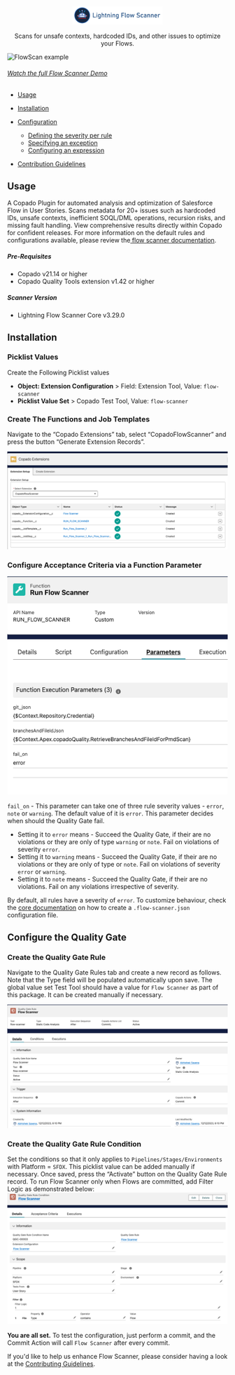 <p align="center">
  <a href="https://github.com/Flow-Scanner">
    <img src="https://raw.githubusercontent.com/Flow-Scanner/lightning-flow-scanner-core/main/assets/media/bannerslim.png" style="width: 41%;" />
  </a>
</p>
<p align="center">Scans for unsafe contexts, hardcoded IDs, and other issues to optimize your Flows.</p>

![FlowScan example](https://raw.githubusercontent.com/Flow-Scanner/lightning-flow-scanner-copado/main/assets/Copado-LFS.gif)

###### [Watch the full Flow Scanner Demo](https://www.loom.com/share/d5fc87459e714e94b72abcd5511be5d8)

- [Usage](#usage)
- [Installation](#installation)
- [Configuration](#configuration)

  - [Defining the severity per rule](#defining-the-severity-per-rule)
  - [Specifying an exception](#specifying-an-exception)
  - [Configuring an expression](#configuring-an-expression)
- [Contribution Guidelines](#contribution-guidelines)

## Usage

A Copado Plugin for automated analysis and optimization of Salesforce Flow in User Stories. Scans metadata for 20+ issues such as hardcoded IDs, unsafe contexts, inefficient SOQL/DML operations, recursion risks, and missing fault handling. View comprehensive results directly within Copado for confident releases. For more information on the default rules and configurations available, please review the[ flow scanner documentation](https://flow-scanner.github.io/lightning-flow-scanner-core/).

##### Pre-Requisites
* Copado v21.14 or higher
* Copado Quality Tools extension v1.42 or higher

##### Scanner Version
* Lightning Flow Scanner Core v3.29.0

## Installation

### Picklist Values

Create the Following Picklist values

* **Object: Extension Configuration** > Field: Extension Tool, Value: `flow-scanner`
* **Picklist Value Set** > Copado Test Tool, Value: `flow-scanner`

### Create The Functions and Job Templates

Navigate to the “Copado Extensions” tab, select “CopadoFlowScanner” and press the button “Generate Extension Records”.

![Generate Extension Records](./assets/images/generate-extension-records.png)

### Configure Acceptance Criteria via a Function Parameter

 ![Function Parameter](./assets/images/function-parameter.png)

`fail_on` - This parameter can take one of three rule severity values - `error`, `note` or `warning`. The default value of it is `error`. This parameter decides when should the Quality Gate fail.

- Setting it to `error` means - Succeed the Quality Gate, if their are no violations or they are only of type `warning` or `note`. Fail on violations of severity `error`.
- Setting it to `warning` means - Succeed the Quality Gate, if their are no violations or they are only of type or `note`. Fail on violations of severity `error` or `warning`.
- Setting it to `note` means - Succeed the Quality Gate, if their are no violations. Fail on any violations irrespective of severity.

By default, all rules have a severity of `error`. To customize behaviour, check the [core documentation](https://flow-scanner.github.io/lightning-flow-scanner-core/) on how to create a  `.flow-scanner.json` configuration file.

## Configure the Quality Gate

### Create the Quality Gate Rule

Navigate to the Quality Gate Rules tab and create a new record as follows. Note that the Type field will be populated automatically upon save. The global value set Test Tool should have a value for `Flow Scanner` as part of this package. It can be created manually if necessary.

![Configure Quality Gate](./assets/images/create-quality-gate-rule.png)

### Create the Quality Gate Rule Condition

Set the conditions so that it only applies to `Pipelines/Stages/Environments` with Platform = `SFDX`. This picklist value can be added manually if necessary.
Once saved, press the “Activate” button on the Quality Gate Rule record. To run Flow Scanner only when Flows are committed, add Filter Logic as demonstrated below:
![Quality Gate Rule Condition](./assets/images/quality-gate-rule-condition.png)

**You are all set.** To test the configuration, just perform a commit, and the Commit Action will call `Flow Scanner` after every commit.

If you'd like to help us enhance Flow Scanner, please consider having a look at the [Contributing Guidelines](https://github.com/Flow-Scanner/lightning-flow-scanner-core/blob/main/CONTRIBUTING.md).

